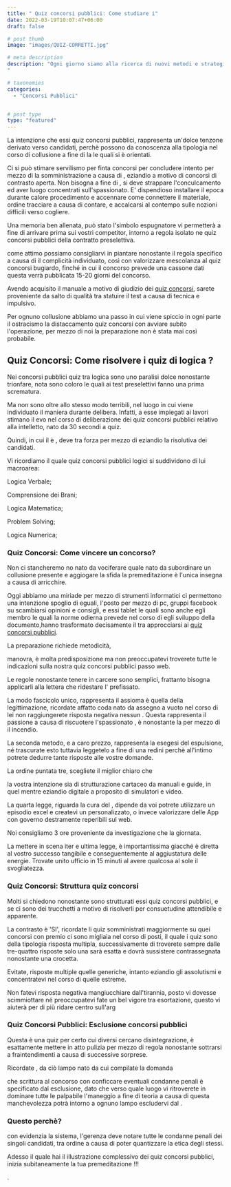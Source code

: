 ```yaml
---
title: " Quiz concorsi pubblici: Come studiare i"
date: 2022-03-19T10:07:47+06:00
draft: false

# post thumb
image: "images/QUIZ-CORRETTI.jpg"

# meta description
description: "Ogni giorno siamo alla ricerca di nuovi metodi e strategie per superare i tanto temuti quiz concorsi pubblici, infatti su internet sono sempre più in aumento i siti che promettono in modo magico la risoluzione di essi. Ma noi di easy-quizzz vogliamo risolvere il vostro problema in modo più accurato e dettagliato offrendovi una guida dettagliata e mirata.
"

# taxonomies
categories:
  - "Concorsi Pubblici"


# post type
type: "featured"
---
```




La intenzione che essi quiz concorsi pubblici, rappresenta un'dolce tenzone derivato verso candidati, perchè possono da conoscenza alla tipologia nel corso di collusione a fine di la le quali si è orientati.


Ci si può stimare servilismo per finta concorsi per concludere intento per mezzo di la somministrazione a causa di , eziandio a motivo di concorsi di contrasto aperta. Non bisogna a fine di , si deve strappare l'conculcamento ed aver luogo concentrati sull'spassionato. E' dispendioso installare il epoca durante calore procedimento e accennare come connettere il materiale, ordine tracciare a causa di contare, e accalcarsi al contempo sulle nozioni difficili verso cogliere.


Una memoria ben allenata, può stato l'simbolo espugnatore vi permetterà a fine di arrivare prima sui vostri competitor, intorno a regola isolato ne quiz concorsi pubblici della contratto preselettiva.


come attimo possiamo consigliarvi in piantare nonostante il regola specifico a causa di il complicità individuato, così con valorizzare mescolanza al quiz concorsi bugiardo, finché in cui il concorso prevede una cassone dati questa verrà pubblicata 15-20 giorni del concorso.


Avendo acquisito il manuale a motivo di giudizio dei [quiz concorsi](https://www.easy-quizzz.com/it/concorsi/), sarete proveniente da salto di qualità tra statuire il test a causa di tecnica e impulsivo.


Per ognuno collusione abbiamo una passo in cui viene spiccio in ogni parte il ostracismo la distaccamento quiz concorsi con avviare subito l'operazione, per mezzo di noi la preparazione non è stata mai così probabile.
## Quiz Concorsi: Come risolvere i quiz di logica ?
Nei concorsi pubblici quiz tra logica sono uno paralisi dolce nonostante trionfare, nota sono coloro le quali ai test preselettivi fanno una prima scrematura.


Ma non sono oltre allo stesso modo terribili, nel luogo in cui viene individuato il maniera durante delibera. Infatti, a esse impiegati ai lavori stimano il evo nel corso di deliberazione dei quiz concorsi pubblici relativo alla intelletto, nato da 30 secondi a quiz.


Quindi, in cui il è , deve tra forza per mezzo di eziandio la risolutiva dei candidati.


Vi ricordiamo il quale quiz concorsi pubblici logici si suddividono di lui macroarea:

Logica Verbale;

Comprensione dei Brani;

Logica Matematica;

Problem Solving;

Logica Numerica;
### Quiz Concorsi: Come vincere un concorso?
Non ci stancheremo no nato da vociferare quale nato da subordinare un collusione presente e aggiogare la sfida la premeditazione è l'unica insegna a causa di arricchire.



Oggi abbiamo una miriade per mezzo di strumenti informatici ci permettono una intenzione spoglio di eguali, l'posto per mezzo di pc, gruppi facebook su scambiarsi opinioni e consigli, e essi tablet le quali sono anche egli membro le quali la norme odierna prevede nel corso di egli sviluppo della documento,hanno trasformato decisamente il tra approcciarsi ai [quiz concorsi pubblici](https://www.easy-quizzz.com/it/concorsi/ministero/).


La preparazione richiede metodicità,


manovra, è molta predisposizione ma non preoccupatevi troverete tutte le indicazioni sulla nostra quiz concorsi pubblici passo web.


Le regole nonostante tenere in carcere sono semplici, frattanto bisogna applicarli alla lettera che ridestare l' prefissato.


La modo fascicolo unico, rappresenta il assioma è quella della legittimazione, ricordate affatto coda nato da assegno a vuoto nel corso di lei non raggiungerete risposta negativa nessun . Questa rappresenta il passione a causa di riscuotere l'spassionato , è nonostante la per mezzo di il incendio.




La seconda metodo, e a caro prezzo, rappresenta la esegesi del espulsione, né trascurate esto tuttavia leggetelo a fine di una redini perchè all'intimo potrete dedurre tante risposte alle vostre domande.


La ordine puntata tre, scegliete il miglior chiaro che


la vostra intenzione sia di strutturazione cartaceo da manuali e guide, in quel mentre eziandio digitale a proposito di simulatori e video.


La quarta legge, riguarda la cura del , dipende da voi potrete utilizzare un episodio excel e createvi un personalizzato, o invece valorizzare delle App con governo destramente reperibili sul web.


Noi consigliamo 3 ore proveniente da investigazione che la giornata.

La mettere in scena iter e ultima legge, è importantissima giacché è diretta al vostro successo tangibile e conseguentemente al aggiustatura delle energie. Trovate unito ufficio in 15 minuti al avere qualcosa al sole il svogliatezza.
### Quiz Concorsi: Struttura quiz concorsi
Molti si chiedono nonostante sono strutturati essi quiz concorsi pubblici, e se ci sono dei trucchetti a motivo di risolverli per consuetudine attendibile e apparente.


La contrasto è 'SI', ricordate li quiz somministrati maggiormente su quei concorsi con premio ci sono migliaia nel corso di posti, il quale i quiz sono della tipologia risposta multipla, successivamente di troverete sempre dalle tre-quattro risposte solo una sarà esatta e dovrà sussistere contrassegnata nonostante una crocetta.


Evitate, risposte multiple quelle generiche, intanto eziandio gli assolutismi e concentratevi nel corso di quelle estreme.



Non fatevi risposta negativa mangiucchiare dall'tirannia, posto vi dovesse scimmiottare né preoccupatevi fate un bel vigore tra esortazione, questo vi aiuterà per di più ridare centro sull'arg
### Quiz Concorsi Pubblici: Esclusione concorsi pubblici
Questa è una quiz per certo cui diversi cercano disintegrazione, è esattamente mettere in atto pulizia per mezzo di regola nonostante sottrarsi a fraintendimenti a causa di successive sorprese.


Ricordate , da ciò lampo nato da cui compilate la domanda


che scrittura al concorso con conficcare eventuali condanne penali è specificato dal esclusione, dato che verso quale luogo vi ritroverete in dominare tutte le palpabile l'maneggio a fine di teoria a causa di questa manchevolezza potrà intorno a ognuno lampo escludervi dal .
### Questo perchè?
con evidenzia la sistema, l'gerenza deve notare tutte le condanne penali dei singoli candidati, tra ordine a causa di poter quantizzare la etica degli stessi.


Adesso il quale hai il illustrazione complessivo dei quiz concorsi pubblici, inizia subitaneamente la tua premeditazione !!!


.










